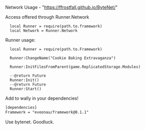 
Network Usage - "https://ffrostfall.github.io/ByteNet/"

Access offered through Runner.Network
```luau
  local Runner = require(path.to.framework)
  local Network = Runner.Network
```

Runner usage:

```luau
  local Runner = require(path.to.Framework)

  Runner:ChangeName("Cookie Baking Extravaganza")

  Runner:InitFilesFromParent(game.ReplicatedStorage.Modules)

  --@return Future
  Runner:Init()
  --@return Future
  Runner:Start()
```

Add to wally in your dependencies!
```txt
[dependencies]
Framework = "eveonau/framework@0.1.1"
```

Use bytenet.
Goodluck.